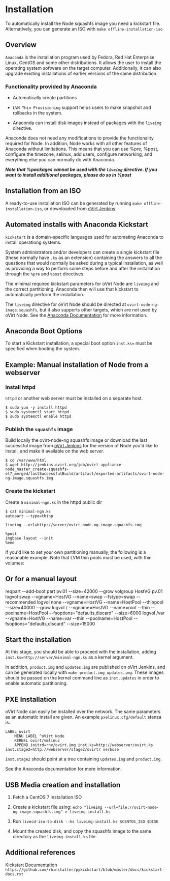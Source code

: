 # Installation

To automatically install the Node squashfs image you need a kickstart file.
Alternatively, you can generate an ISO with `make offline-installation-iso`

## Overview

`Anaconda` is the installation program used by Fedora, Red Hat Enterprise Linux,
CentOS and some other distributions. It allows the user to install the operating
system software on the target computer. Additionally, it can also upgrade
existing installations of earlier versions of the same distribution.

### Functionality provided by Anaconda

*   Automatically create partitions

*   `LVM Thin Provisioning` support helps users to make snapshot and
rollbacks in the system.

*   Anaconda can install disk images instead of packages with the `liveimg`
directive.

Anaconda does not need any modifications to provide the functionality required
for Node. In addition, Node works with all other features of Anaconda without
limitations. This means that you can use %pre, %post, configure the timezone,
selinux, add users, configure networking, and everything else you can normally
do with Anaconda.

***Note that %packages cannot be used with the `liveimg` directive. If you want
to install additional packages, please do so in %post***

## Installation from an ISO

A ready-to-use installation ISO can be generated by running `make
offline-installation-iso`, or downloaded from [oVirt Jenkins](
http://jenkins.ovirt.org/search/?q=ovirt-node-ng)

## Automated installs with Anaconda Kickstart

`kickstart` is a domain-specific languages used for automating Anaconda to
install operationg systems.

System administrators and/or developers can create a single kickstart file
(these normally have `.ks` as an extension) containing the answers to all the
questions that would normally be asked during a typical installation, as well
as providing a way to perform some steps before and after the installation
through the `%pre` and `%post` directives.

The minimal required kickstart parameters for oVirt Node are `liveimg` and the
correct partitioning. Anaconda then will use that kickstart to automatically
perform the installation.

The `liveimg` directive for oVirt Node should be directed at
`ovirt-node-ng-image.squashfs`, but it also supports other targets, which are
not used by oVirt Node. See the [Anaconda Documentation](
https://github.com/rhinstaller/pykickstart/blob/master/docs/kickstart-docs.rst)
for more information.

## Anaconda Boot Options

To start a Kickstart installation, a special boot option `inst.ks=` must be
specified when booting the system.

## Example: Manual installation of Node from a webserver

### Install httpd

`httpd` or another web server must be installed on a separate host.

    $ sudo yum -y install httpd
    $ sudo systemctl start httpd
    $ sudo systemctl enable httpd

### Publish the `squashfs` image

Build locally the ovirt-node-ng squashfs image or download the last successful
image from [oVirt Jenkins](http://jenkins.ovirt.org/search/?q=ovirt-node-ng)
for the version of Node you'd like to install, and make it available on the
web server.

    $ cd /var/www/html
    $ wget http://jenkins.ovirt.org/job/ovirt-appliance-node_master_create-squashfs-el7_merged/lastSuccessfulBuild/artifact/exported-artifacts/ovirt-node-ng-image.squashfs.img

### Create the kickstart

Create a `minimal-ngn.ks` in the httpd public dir

    $ cat minimal-ngn.ks
    autopart --type=thinp

    liveimg --url=http://server/ovirt-node-ng-image.squashfs.img

    %post
    imgbase layout --init
    %end

If you'd like to set your own partitioning manually, the following is a
reasonable example. Note that LVM thin pools must be used, with thin volumes:

## Or for a manual layout

reqpart --add-boot
part pv.01 --size=42000 --grow
volgroup HostVG pv.01
logvol swap --vgname=HostVG --name=swap --fstype=swap --recommended
logvol none --vgname=HostVG --name=HostPool --thinpool --size=40000 --grow
logvol /    --vgname=HostVG --name=root --thin --poolname=HostPool --fsoptions="defaults,discard" --size=6000
logvol /var --vgname=HostVG --name=var --thin --poolname=HostPool --fsoptions="defaults,discard" --size=15000

## Start the installation

At this stage, you should be able to proceed with the installation, adding
`inst.ks=http://server/minimal-ngn.ks` as a kernel argument.

In addition, `product.img` and `updates.img` are published on oVirt Jenkins, and
can be generated locally with `make product.img updates.img`. These images
should be passed on the kernel command line as `inst.updates` in order to enable
automatic partitioning.

## PXE Installation

oVirt Node can easily be installed over the network. The same parameters as an
automatic install are given. An example `pxelinux.cfg/default` stanza is:

    LABEL ovirt
        MENU LABEL ^oVirt Node
        KERNEL ovirt/vmlinuz
        APPEND initrd=rhv/ovirt.img inst.ks=http://webserver/ovirt.ks inst.stage2=http://webserver/stage2/ovirt/ verbose

`inst.stage2` should point at a tree containing `updates.img` and `product.img`.

See the Anaconda documentation for more information.

## USB Media creation and installation

1.  Fetch a CentOS 7 installation ISO

2.  Create a kickstart file using: `echo "liveimg
--url=file://ovirt-node-ng-image.squashfs.img" > liveimg-install.ks`

3.  Run `livecd-iso-to-disk --ks liveimg-install.ks $CENTOS_ISO $DISK`

4.  Mount the created disk, and copy the squashfs image to the same directory
as the `liveimg-install.ks` file.

## Additional references

Kickstart Documentation
`https://github.com/rhinstaller/pykickstart/blob/master/docs/kickstart-docs.rst`
